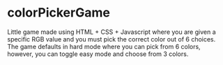 # colorPickerGame
Little game made using HTML + CSS + Javascript where you are given a specific RGB value and you must pick the correct color out of 6 choices. The game defaults in hard mode where you can pick from 6 colors, however, you can toggle easy mode and choose from 3 colors.
